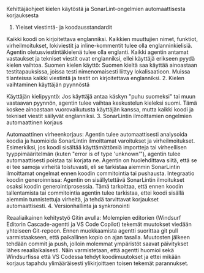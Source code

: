 















































Kehittäjäohjeet kielen käytöstä ja SonarLint-ongelmien automaattisesta korjauksesta
1. Yleiset viestintä- ja koodausstandardit

Kaikki koodi on kirjoitettava englanniksi.
Kaikkien muuttujien nimet, funktiot, virheilmoitukset, lokiviestit ja inline-kommentit tulee olla englanninkielisiä.
Agentin oletusviestintäkielenä tulee olla englanti.
Kaikki agentin antamat vastaukset ja tekniset viestit ovat englanniksi, ellei käyttäjä erikseen pyydä kielen vaihtoa.
Suomen kielen käyttö:
Suomen kieltä saa käyttää ainoastaan testitapauksissa, joissa testi nimenomaisesti liittyy lokalisaatioon. Muissa tilanteissa kaikki viestintä ja testit on kirjoitettava englanniksi.
2. Kielen vaihtaminen käyttäjän pyynnöstä

Käyttäjän kielipyyntö:
Jos käyttäjä antaa käskyn "puhu suomeksi" tai muun vastaavan pyynnön, agentin tulee vaihtaa keskustelun kieleksi suomi. Tämä koskee ainoastaan vuorovaikutusta käyttäjän kanssa, mutta kaikki koodi ja tekniset viestit säilyvät englanniksi.
3. SonarLintin ilmoittamien ongelmien automaattinen korjaus

Automaattinen virheenkorjaus:
Agentin tulee automaattisesti analysoida koodia ja huomioida SonarLintin ilmoittamat varoitukset ja virheilmoitukset.
Esimerkiksi, jos koodi sisältää käyttämättömiä importteja tai virheellisen tyyppimääritelmän (kuten "error is of type 'unknown'"), agentin tulee automaattisesti poistaa tai korjata ne.
Agentin on huolehdittava siitä, että se ei tee samoja virheitä toistuvasti, eli se tarkistaa aiemmin SonarLintin ilmoittamat ongelmat ennen koodin commitointia tai pushausta.
Integraatio koodin generoinnissa:
Agentin on sisällytettävä SonarLintin ilmoitukset osaksi koodin generointiprosessia. Tämä tarkoittaa, että ennen koodin tallentamista tai commitointia agentin tulee tarkistaa, ettei koodi sisällä aiemmin tunnistettuja virheitä, ja tehdä tarvittavat korjaukset automaattisesti.
4. Versionhallinta ja synkronointi

Reaaliaikainen kehitystyö Gitin avulla:
Molempien editorien (Windsurf Editorin Cascade-agentti ja VS Code Copilot) tekemät muutokset viedään yhteiseen Git-repoon.
Ennen muokkaamista agentti suorittaa git pull varmistaakseen, että paikallinen kopio on ajan tasalla.
Muutosten jälkeen tehdään commit ja push, jolloin molemmat ympäristöt saavat päivitykset lähes reaaliaikaisesti.
Näin varmistetaan, että agentti huomioi sekä Windsurfissa että VS Codessa tehdyt koodimuutokset ja ettei mikään korjaus tapahdu ylimääräisesti ylikirjoittaen toisen tekemät parannukset.

